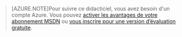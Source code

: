 
> [AZURE.NOTE]Pour suivre ce didacticiel, vous avez besoin d'un compte Azure. Vous pouvez <a href="/pricing/member-offers/msdn-benefits-details/" target="_blank">activer les avantages de votre abonnement MSDN</a> ou <a href="/pricing/free-trial/" target="_blank">vous inscrire pour une version d’évaluation gratuite</a>.

<!---HONumber=58_postMigration-->